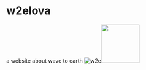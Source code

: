 # w2elova
a website about wave to earth
![w2e](https://yt3.googleusercontent.com/ytc/APkrFKY1DnSYDOEcF4GaJ6jGiJMao19c0YlFvmOdWbGl=s900-c-k-c0x00ffffff-no-rj)<img src="https://your-image-url.type" width="100" height="100">

